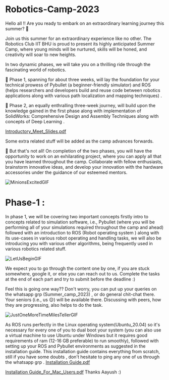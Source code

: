 # Robotics-Camp-2023

Hello all !! Are you ready to embark on an extraordinary learning journey this summer? 🥵

Join us this summer for an extraordinary experience like no other. The Robotics Club IIT BHU is proud to present its highly anticipated Summer Camp, where young minds will be nurtured, skills will be honed, and creativity will soar to new heights.

In two dynamic phases, we will take you on a thrilling ride through the fascinating world of robotics. 

🤖 Phase 1, spanning for about three weeks, will lay the foundation for your technical prowess of Pybullet (a beginner-friendly simulator) and ROS (helps researchers and developers build and reuse code between robotics applications along with various path localization and mapping techniques) .

🤖 Phase 2, an equally enthralling three-week journey, will build upon the knowledge gained in the first phase along with implementation of SolidWorks: Comprehensive Design and Assembly Techniques along with concepts of Deep Learning . 

[Introductory_Meet_Slides.pdf](https://github.com/Robotics-Club-IIT-BHU/Robotics-Camp-2023/blob/main/Robotics%20Summer%20Camp%202023%20%20(1).pdf)

Some extra related stuff will be added as the camp advances forwards.

🎯 But that's not all! On completion of the two phases, you will have the opportunity to work on an exhilarating project, where you can apply all that you have learned throughout the camp. Collaborate with fellow enthusiasts, brainstorm innovative ideas, and develop your innovation with the hardware accessories under the guidance of our esteemed mentors.
  
![MinionsExcitedGIF](https://github.com/Robotics-Club-IIT-BHU/Robotics-Camp-2023/assets/100301165/7e8025a0-6e2e-4821-8000-9a8c3ceb635d)

# Phase-1 :

In phase 1, we will be covering two important concepts firstly intro to concepts related to simulation software, i.e., Pybullet (where you will be performing all of your simulations required throughout the camp and ahead) followed with an introduction to ROS (Robot operating system ) along with its use-cases in various robot operating and handling tasks, we will also be introducing you with various other algorithms, being frequently used in various robotics related stuff.

![LetUsBeginGIF](https://github.com/Robotics-Club-IIT-BHU/Robotics-Camp-2023/assets/100301165/76878739-ba7c-44ab-97a9-1948839ffa44)

We expect you to go through the content one by one, if you are stuck somewhere, google it, or else you can reach out to us. Complete the tasks at the end of each part and try to submit before the deadline :)

Feel this is going one way?? Don't worry, you can put up your queries on the whatsapp grp (Summer_camp_2023) , or do general chit-chat there. Your seniors (i.e., us 😌) will be available there. Discussing with peers, how they are progressing, also helps to do the task.

![JustOneMoreTimeMilesTellerGIF](https://github.com/Robotics-Club-IIT-BHU/Robotics-Camp-2023/assets/100301165/7fbefc75-64da-4427-835f-9cdf8d2cc1d3)


As ROS runs perfectly in the Linux operating system(Ubuntu_20.04) so it's necessary for every one of you to dual boot your system (you can also use a virtual machine to use Ubuntu under Windows but it requires good requirements of ram (12-16 GB preferable) to run smoothly), followed with setting up your ROS and Pybullet environments as suggested in the installation guide. This installation guide contains everything from scratch, still if you have some doubts , don't hesitate to ping any one of us through the whatsapp grp . 
[Installation Guide.pdf](https://github.com/Robotics-Club-IIT-BHU/Robotics-Camp-2023/blob/main/Installation%20Guide%20(1).pdf)

[Installation Guide_For_Mac_Users.pdf](https://github.com/Robotics-Club-IIT-BHU/Robotics-Camp-2023/blob/main/installation%20guide%20for%20mac%20users.pdf)
  Thanks Aayush :) 
